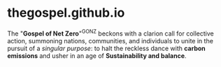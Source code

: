# thegospel.github.io
The "<b>Gospel of Net Zero</b>"<sup>GONZ</sup> beckons with a clarion call for collective action, summoning nations, communities, and individuals to unite in the pursuit of a <i>singular purpose</i>: to halt the reckless dance with <b>carbon emissions</b> and usher in an age of <b>Sustainability and balance</b>.
